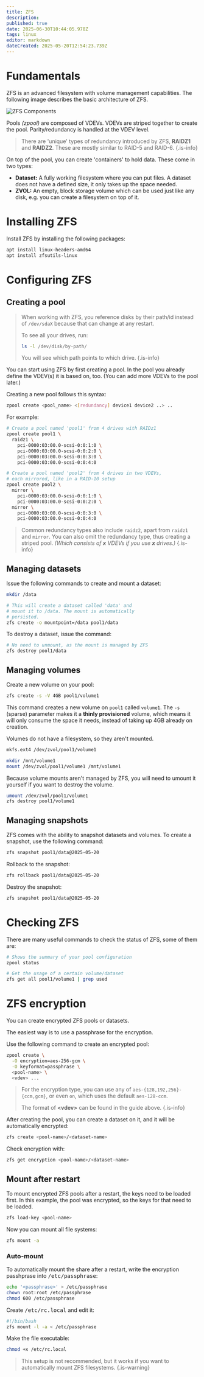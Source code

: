 ```yaml
---
title: ZFS
description: 
published: true
date: 2025-06-30T10:44:05.978Z
tags: linux
editor: markdown
dateCreated: 2025-05-20T12:54:23.739Z
---
```


# Fundamentals

ZFS is an advanced filesystem with volume management capabilities. The following image describes the basic architecture of ZFS.

![ZFS Components](/zfs_-components.png)

Pools *(zpool)* are composed of VDEVs. VDEVs are striped together to create the pool. Parity/redundancy is handled at the VDEV level.

> There are 'unique' types of redundancy introduced by ZFS, **RAIDZ1** and **RAIDZ2**. These are mostly similar to RAID-5 and RAID-6.
{.is-info}

On top of the pool, you can create 'containers' to hold data. These come in two types:

- **Dataset:** A fully working filesystem where you can put files. A dataset does not have a defined size, it only takes up the space needed.
- **ZVOL:** An empty, block storage volume which can be used just like any disk, e.g. you can create a filesystem on top of it.

# Installing ZFS

Install ZFS by installing the following packages:

```bash
apt install linux-headers-amd64
apt install zfsutils-linux
```

# Configuring ZFS

## Creating a pool

> When working with ZFS, you reference disks by their path/id instead of `/dev/sdaX` because that can change at any restart.
> 
> To see all your drives, run:
> ```bash
> ls -l /dev/disk/by-path/
> ```
> You will see which path points to which drive.
{.is-info}

You can start using ZFS by first creating a pool. In the pool you already define the VDEV(s) it is based on, too. (You can add more VDEVs to the pool later.)

Creating a new pool follows this syntax:

```bash
zpool create <pool_name> <[redundancy] device1 device2 ..> ..
```

For example:

```bash
# Create a pool named 'pool1' from 4 drives with RAIDz1
zpool create pool1 \
  raidz1 \
    pci-0000:03:00.0-scsi-0:0:1:0 \
    pci-0000:03:00.0-scsi-0:0:2:0 \
    pci-0000:03:00.0-scsi-0:0:3:0 \
    pci-0000:03:00.0-scsi-0:0:4:0

# Create a pool named 'pool2' from 4 drives in two VDEVs,
# each mirrored, like in a RAID-10 setup
zpool create pool2 \
  mirror \
    pci-0000:03:00.0-scsi-0:0:1:0 \
    pci-0000:03:00.0-scsi-0:0:2:0 \
  mirror \
    pci-0000:03:00.0-scsi-0:0:3:0 \
    pci-0000:03:00.0-scsi-0:0:4:0
```

> Common redundancy types also include `raidz2`, apart from `raidz1` and `mirror`. You can also omit the redundancy type, thus creating a striped pool. *(Which consists of **x** VDEVs if you use **x** drives.)*
{.is-info}

## Managing datasets

Issue the following commands to create and mount a dataset:

```bash
mkdir /data

# This will create a dataset called 'data' and
# mount it to /data. The mount is automatically
# persisted.
zfs create -o mountpoint=/data pool1/data
```

To destroy a dataset, issue the command:

```bash
# No need to unmount, as the mount is managed by ZFS
zfs destroy pool1/data
```

## Managing volumes

Create a new volume on your pool:

```bash
zfs create -s -V 4GB pool1/volume1
```

This command creates a new volume on `pool1` called `volume1`. The `-s` (sparse) parameter makes it a **thinly provisioned** volume, which means it will only consume the space it needs, instead of taking up 4GB already on creation.

Volumes do not have a filesystem, so they aren't mounted.

```bash
mkfs.ext4 /dev/zvol/pool1/volume1

mkdir /mnt/volume1
mount /dev/zvol/pool1/volume1 /mnt/volume1
```

Because volume mounts aren't managed by ZFS, you will need to umount it yourself if you want to destroy the volume.

```bash
umount /dev/zvol/pool1/volume1
zfs destroy pool1/volume1
```

## Managing snapshots

ZFS comes with the ability to snapshot datasets and volumes. To create a snapshot, use the following command:

```bash
zfs snapshot pool1/data@2025-05-20
```

Rollback to the snapshot:

```bash
zfs rollback pool1/data@2025-05-20
```

Destroy the snapshot:

```bash
zfs snapshot pool1/data@2025-05-20
```

# Checking ZFS

There are many useful commands to check the status of ZFS, some of them are:

```bash
# Shows the summary of your pool configuration
zpool status

# Get the usage of a certain volume/dataset
zfs get all pool1/volume1 | grep used
```

# ZFS encryption

You can create encrypted ZFS pools or datasets.

The easiest way is to use a passphrase for the encryption.

Use the following command to create an encrypted pool:

```bash
zpool create \
  -O encryption=aes-256-gcm \
  -O keyformat=passphrase \
  <pool-name> \
  <vdev> ...
```

> For the encryption type, you can use any of `aes-{128,192,256}-{ccm,gcm}`, or even `on`, which uses the default `aes-128-ccm`.
> 
> The format of **\<vdev>** can be found in the guide above.
{.is-info}

After creating the pool, you can create a dataset on it, and it will be automatically encrypted:

```bash
zfs create <pool-name>/<dataset-name>
```

Check encryption with:

```bash
zfs get encryption <pool-name>/<dataset-name>
```

## Mount after restart

To mount encrypted ZFS pools after a restart, the keys need to be loaded first. In this example, the pool was encrypted, so the keys for that need to be loaded.

```bash
zfs load-key <pool-name>
```

Now you can mount all file systems:

```bash
zfs mount -a
```

### Auto-mount

To automatically mount the share after a restart, write the encryption passhprase into <kbd>/etc/passphrase</kbd>:

```bash
echo '<passphrase>' > /etc/passphrase
chown root:root /etc/passphrase
chmod 600 /etc/passphrase
```

Create <kbd>/etc/rc.local</kbd> and edit it:

```bash
#!/bin/bash
zfs mount -l -a < /etc/passphrase
```

Make the file executable:

```bash
chmod +x /etc/rc.local
```

> This setup is not recommended, but it works if you want to automatically mount ZFS filesystems.
{.is-warning}
